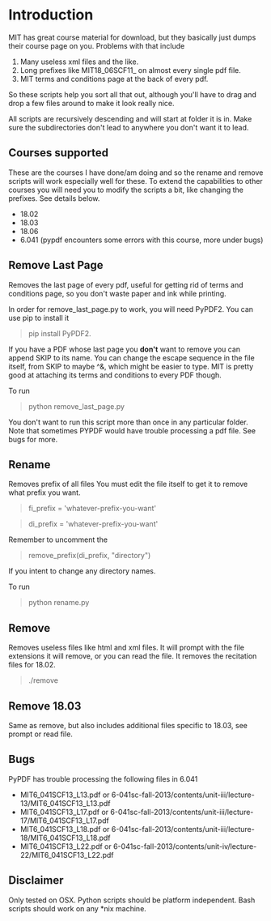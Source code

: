 # Introduction
 MIT has great course material for download, but they basically just dumps their course page on you. Problems with that include
 1. Many useless xml files and the like.
 2. Long prefixes like MIT18_06SCF11_ on almost every single pdf file.
 3. MIT terms and conditions page at the back of every pdf.
 
 So these scripts help you sort all that out, although you'll have to drag and drop a few files around to make it look really nice.


All scripts are recursively descending and will start at folder it is in. Make sure the subdirectories don't lead to anywhere you don't want it to lead.  

## Courses supported

These are the courses I have done/am doing and so the rename and remove scripts will work especially well for these. To extend the capabilities to other courses you will need you to modify the scripts a bit, like changing the prefixes. See details below.

* 18.02
* 18.03
* 18.06
* 6.041 (pypdf encounters some errors with this course, more under bugs)


## Remove Last Page
Removes the last page of every pdf, useful for getting rid of terms and conditions page, so you don't waste paper and ink while printing. 


In order for remove_last_page.py to work, you will need PyPDF2. You can use pip to install it
> pip install PyPDF2. 

If you have a PDF whose last page you **don't** want to remove you can append SKIP to its name. You can change the escape sequence in the file itself, from SKIP to maybe ^&, which might be easier to type. MIT is pretty good at attaching its terms and conditions to every PDF though.


To run
> python remove_last_page.py

You don't want to run this script more than once in any particular folder. Note that sometimes PYPDF would have trouble processing a pdf file. See bugs for more.

## Rename
Removes prefix of all files 
You must edit the file itself to get it to remove what prefix you want.
> fi_prefix = 'whatever-prefix-you-want'

> di_prefix = 'whatever-prefix-you-want'

Remember to uncomment the 
> remove_prefix(di_prefix, "directory")

If you intent to change any directory names.


To run
> python rename.py

## Remove

Removes useless files like html and xml files. It will prompt with the file extensions it will remove, or you can read the file. It removes the recitation files for 18.02.


> ./remove

## Remove 18.03

Same as remove, but also includes additional files specific to 18.03, see prompt or read file.

## Bugs

PyPDF has trouble processing the following files in 6.041

* MIT6_041SCF13_L13.pdf or 6-041sc-fall-2013/contents/unit-iii/lecture-13/MIT6_041SCF13_L13.pdf 
* MIT6_041SCF13_L17.pdf or 6-041sc-fall-2013/contents/unit-iii/lecture-17/MIT6_041SCF13_L17.pdf 
* MIT6_041SCF13_L18.pdf or 6-041sc-fall-2013/contents/unit-iii/lecture-18/MIT6_041SCF13_L18.pdf 
* MIT6_041SCF13_L22.pdf or 6-041sc-fall-2013/contents/unit-iv/lecture-22/MIT6_041SCF13_L22.pdf  

## Disclaimer
Only tested on OSX. Python scripts should be platform independent. Bash scripts should work on any *nix machine.
